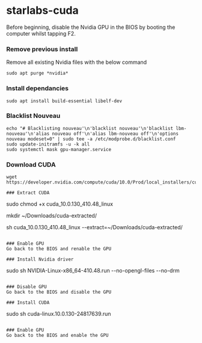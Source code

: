 # starlabs-cuda

Before beginning, disable the Nvidia GPU in the BIOS by booting the computer whilst tapping F2.

### Remove previous install
Remove all existing Nvidia files with the below command
```
sudo apt purge *nvidia*
```
### Install dependancies
```
sudo apt install build-essential libelf-dev
```
### Blacklist Nouveau
```
echo "# Blacklisting nouveau'\n'blacklist nouveau'\n'blacklist lbm-nouveau'\n'alias nouveau off'\n'alias lbm-nouveau off'\n'options nouveau modeset=0" | sudo tee -a /etc/modprobe.d/blacklist.conf
sudo update-initramfs -u -k all
sudo systemctl mask gpu-manager.service
```

### Download CUDA
```
wget https://developer.nvidia.com/compute/cuda/10.0/Prod/local_installers/cuda_10.0.130_410.48_linux

### Extract CUDA
```
sudo chmod +x cuda_10.0.130_410.48_linux

mkdir ~/Downloads/cuda-extracted/

sh cuda_10.0.130_410.48_linux --extract=~/Downloads/cuda-extracted/
```

### Enable GPU
Go back to the BIOS and renable the GPU

### Install Nvidia driver
```
sudo sh NVIDIA-Linux-x86_64-410.48.run --no-opengl-files --no-drm
```

### Disable GPU
Go back to the BIOS and disable the GPU

### Install CUDA
```
sudo sh cuda-linux.10.0.130-24817639.run
```

### Enable GPU
Go back to the BIOS and enable the GPU

